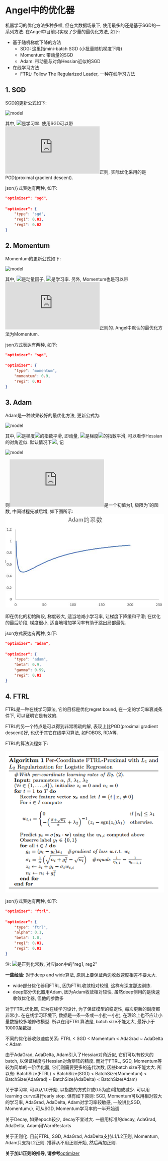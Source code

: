 # Angel中的优化器

机器学习的优化方法多种多样, 但在大数据场景下, 使用最多的还是基于SGD的一系列方法. 在Angel中目前只实现了少量的最优化方法, 如下:
- 基于随机梯度下降的方法
    - SDG: 这里指mini-batch SGD (小批量随机梯度下降)
    - Momentum: 带动量的SGD
    - Adam: 带动量与对角Hessian近似的SGD
- 在线学习方法
    - FTRL: Follow The Regularized Leader, 一种在线学习方法

## 1. SGD
SGD的更新公式如下:

![model](http://latex.codecogs.com/png.latex?\dpi{150}\bold{x}_{t+1}=\bold{x}_t-\eta\Delta\bold{x}_t)

其中, ![](http://latex.codecogs.com/png.latex?\eta)是学习率. 使用SGD可以带![](http://latex.codecogs.com/png.latex?L_1,L_2)正则, 实际优化采用的是PGD(proximal gradient descent). 

json方式表达有两种, 如下:
```json
"optimizer": "sgd",

"optimizer": {
    "type": "sgd",
    "reg1": 0.01,
    "reg2": 0.02
}
```

## 2. Momentum
Momentum的更新公式如下:

![model](http://latex.codecogs.com/png.latex?\dpi{150}\bold{v}_t=\gamma\bold{v}_{t-1}+\Delta\bold{x}_t,\bold{x}_{t+1}=\bold{x}_t-\eta\bold{v}_t)

其中, ![](http://latex.codecogs.com/png.latex?\gamma)是动量因子, ![](http://latex.codecogs.com/png.latex?\eta)是学习率. 另外, Momentum也是可以带![](http://latex.codecogs.com/png.latex?L_2)正则的. Angel中默认的最优化方法为Momentum.

json方式表达有两种, 如下:
```json
"optimizer": "sgd",

"optimizer": {
    "type": "momentum",
    "momentum": 0.9,
    "reg2": 0.01
}
```

## 3. Adam
Adam是一种效果较好的最优化方法, 更新公式为:

![model](http://latex.codecogs.com/png.latex?\dpi{150}\begin{array}{ll}\bold{m}_t&=\beta\bold{m}_{t-1}+(1-\beta)\Delta\bold{x}_t\\\\\\bold{v}_t&=\gamma\bold{v}_{t-1}+(1-\gamma)\Delta\bold{x}^2_t\\\\\bold{x}_t&=\gamma\bold{x}_{t-1}-\eta\frac{\sqrt{1-\gamma^t}}{1-\beta^t}\frac{\bold{m}_t}{\sqrt{\bold{v}_t}+\epsilon}\\%20\end{array})

其中, ![](http://latex.codecogs.com/png.latex?\bold{m}_t)是梯度![](http://latex.codecogs.com/png.latex?\bold{x}_t)的指数平滑, 即动量,  ![](http://latex.codecogs.com/png.latex?\bold{v}_t)是梯度![](http://latex.codecogs.com/png.latex?\bold{x}^2_t)的指数平滑, 可以看作Hessian的对角近似. 默认情况下![](http://latex.codecogs.com/png.latex?\beta=0.9,\gamma=0.99), 记

![model](http://latex.codecogs.com/png.latex?\dpi{150}f(t)=\frac{\sqrt{1-\gamma^t}}{1-\beta^t})

则![](http://latex.codecogs.com/png.latex?f(t))是一个初值为1, 极限为1的函数, 中间过程先减后增, 如下图所示:
![adam系数](../img/adam_coeff.png)

即在优化的初始阶段, 梯度较大, 适当地减小学习率, 让梯度下降缓和平滑; 在优化的最后阶段, 梯度很小, 适当地增加学习率有助于跳出局部最优.

json方式表达有两种, 如下:
```json
"optimizer": "adam",

"optimizer": {
    "type": "adam",
    "beta": 0.9,
    "gamma": 0.99,
    "reg2": 0.01
}
```

## 4. FTRL
FTRL是一种在线学习算法, 它的目标是优化regret bound, 在一定的学习率衰减条件下, 可以证明它是有效的.

FTRL的另一个特点是可以得到非常稀疏的解, 表现上比PGD(proximal gradient descent)好, 也优于其它在线学习算法, 如FOBOS, RDA等.

FTRL的算法流程如下:

![FTRL](../img/ftrl_lr_project.png)

json方式表达有两种, 如下:
```json
"optimizer": "ftrl",

"optimizer": {
    "type": "ftrl",
    "alpha": 0.1,
    "beta": 1.0,
    "reg1": 0.01,
    "reg2": 0.01
}
```
注: ![](http://latex.codecogs.com/png.latex?\lambda_1,\lambda_2)是正则化常数, 对应json中的"reg1, reg2"

**一些经验:** 
对于deep and wide算法, 原则上要保证两边收敛速度相差不要太大.
- wide部分优化器用FTRL, 因为FTRL收敛相对较慢, 这样有深度那边训练. 
- deep部分优化器用Adam, 因为Adam收敛相对较快. 虽然deep侧用的是快速收敛优化器, 但他的参数多

对于FTRL优化器, 它为在线学习设计, 为了保证模型的稳定性, 每次更新的副度都非常小. 在在线学习环境下, 数据是一条一条或一小批一小批, 在理论上也不应让小量数据较多地修改模型. 所以在用FTRL算法是, batch size不能太大, 最好小于10000条数据.

不同的优化器收敛速度关系: FTRL < SGD < Momentum < AdaGrad ~ AdaDelta < Adam

由于AdaGrad, AdaDelta, Adam引入了Hessian对角近似, 它们可以有较大的batch, 以保证梯度与Hessian对角矩阵的精度. 而对于FTRL, SGD, Momentum等较为简单的一阶优化器, 它们则需要更多的迭代次数, 因些batch size不能太大. 所以有: 
BatchSize(FTRL) < BatchSize(SGD) < BatchSize(Momentum) < BatchSize(AdaGrad) ~ BatchSize(AdaDelta) < BatchSize(Adam)

关于学习率, 可以从1.0开始, 以指数的方式(2或0.5为底)增加或减少. 可以用learning curve进行early stop. 但有如下原则: SGD, Momentum可以用相对较大的学习率, AdaGrad, AdaDelta, Adam对学习率较敏感, 一般讲比SGD, Momentum小, 可从SGD, Momentum学习率的一半开始调

关于Decay, 如果epoch较少, decay不宜过大. 一般用标准的decay, AdaGrad, AdaDelta, Adam用WarnRestarts

关于正则化. 目前FTRL, SGD, AdaGrad, AdaDelta支持L1/L2正则, Momentum, Adam只支持L2正则. 推荐从不用正则开始, 然后再加正则.


**关于加L1正则的推导, 请参考**[optimizer](./optimizer.pdf)
